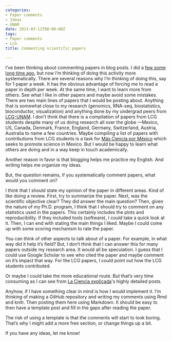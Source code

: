 ```yaml
---
categories:
- Paper comments
- Ideas
- UNAM
date: 2013-03-11T00:00:00Z
tags:
- Paper comments
- LCG
title: Commenting scientific papers

---
```


<p>I&#8217;ve been thinking about commenting papers in blog posts. I did a <a href="http://fellgernon.tumblr.com/tagged/Paper%20comments#.UT534NHF0W8">few some long time ago</a>, but now I&#8217;m thinking of doing this activity more systematically. There are several reasons why I&#8217;m thinking of doing this, say for 1 paper a week. It has the obvious advantage of forcing me to read a paper in depth per week. At the same time, I want to learn more from others. See what I like in other papers and maybe avoid some mistakes. There are two main lines of papers that I would be posting about. Anything that is somewhat close to my research (genomics, RNA-seq, biostatistics, bioconductor, visualization) and anything done by my undergrad peers from <a href="http://www.lcg.unam.mx/">LCG-UNAM</a>. I don&#8217;t think that there is a compilation of papers from LCG students despite many of us doing research all over the globe —Mexico, US, Canada, Denmark, France, England, Germany, Switzerland, Austria, Australia to name a few countries. Maybe compiling a list of papers with contributions from LCG students is a task for <a href="http://masciencia.org/">Más Ciencia por México</a> which seeks to promote science in Mexico. But I would be happy to learn what others are doing and in a way keep in touch academically. </p>
<p>Another reason in favor is that blogging helps me practice my English. And writing helps me organize my ideas.</p>
<p>But, the question remains, if you systematically comment papers, what would you comment on?</p>
<p>I think that I should state my opinion of the paper in different areas. Kind of like doing a review. First, try to summarize the paper. Next, was the scientific objective clear? They did answer the main question? Then, given the nature of my Ph.D. program, <span>I think that I should try to comment on any statistics used in the papers. This certainly includes the plots and reproducibility. If they included tools (software), I could take a quick look at it. Then, I can end with stating the main things I liked. Maybe I could come up with some scoring mechanism to rate the paper.</span></p>
<p><span>You can think of other aspects to talk about of a paper. For example, in what way did it help it&#8217;s field? But, I don&#8217;t think that I can answer this for many papers outside my research area. It would all be speculation. I guess that I could use Google Scholar to see who cited the paper and maybe comment on it&#8217;s impact that way. For the LCG papers, I could point out how the LCG students contributed. </span></p>
<p><span>Or maybe I could take the more educational route. But that&#8217;s very time consuming as I can see from <a href="http://cienciaexplicada.blogspot.com/">La Ciencia explicada</a>'s highly detailed posts.</span></p>
<p><span>Anyhow, if I have something clear in mind is how I would implement it. I&#8217;m thinking of making a GitHub repository and writing my comments using Rmd and knitr. Then posting them here using Markdown. It should be easy to then have a template post and fill in the gaps after reading the paper.</span></p>
<p><span>The risk of using a template is that the comments will start to look boring. That&#8217;s why I might add a more free section, or change things up a bit.</span></p>
<p><span>If you have any ideas, let me know!</span></p>
